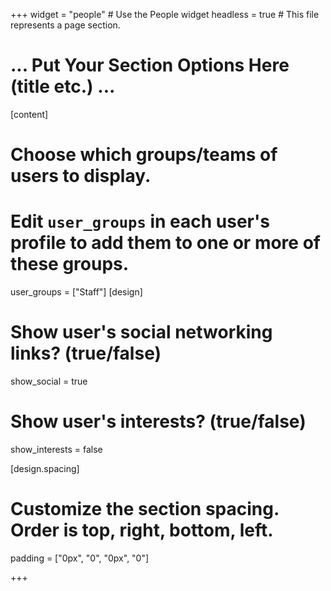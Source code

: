 +++
widget = "people"  # Use the People widget
headless = true  # This file represents a page section.

# ... Put Your Section Options Here (title etc.) ...

[content]
# Choose which groups/teams of users to display.
#   Edit `user_groups` in each user's profile to add them to one or more of these groups.
user_groups = ["Staff"]
[design]
# Show user's social networking links? (true/false)
show_social = true

# Show user's interests? (true/false)
show_interests = false

[design.spacing]
  # Customize the section spacing. Order is top, right, bottom, left.
  padding = ["0px", "0", "0px", "0"]

+++
  
  
